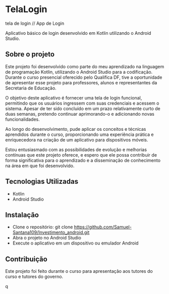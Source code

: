 # TelaLogin
tela de login
// App de Login
<p>Aplicativo básico de login desenvolvido em Kotlin utilizando o Android Studio.</p>

## Sobre o projeto
<p>Este projeto foi desenvolvido como parte do meu aprendizado na linguagem de programação Kotlin, utilizando o Android Studio para a codificação. Durante o curso presencial oferecido pelo Qualifica DF, tive a oportunidade de apresentar esse projeto para professores, alunos e representantes da Secretaria de Educação.</p>

<p>O objetivo deste aplicativo é fornecer uma tela de login funcional, permitindo que os usuários ingressem com suas credenciais e acessem o sistema. Apesar de ter sido concluído em um prazo relativamente curto de duas semanas, pretendo continuar aprimorando-o e adicionando novas funcionalidades.</p>

<p>Ao longo do desenvolvimento, pude aplicar os conceitos e técnicas aprendidos durante o curso, proporcionando uma experiência prática e enriquecedora na criação de um aplicativo para dispositivos móveis.</p>

<p>Estou entusiasmado com as possibilidades de evolução e melhorias contínuas que este projeto oferece, e espero que ele possa contribuir de forma significativa para o aprendizado e a disseminação de conhecimento na área em que foi desenvolvido.</p>

## Tecnologias Utilizadas
- Kotlin
- Android Studio

## Instalação
- Clone o repositório: git clone https://github.com/Samuel-Santana109/Investimento_android.git
- Abra o projeto no Android Studio
- Execute o aplicativo em um dispositivo ou emulador Android

## Contribuição
<p>Este projeto foi feito durante o curso para apresentação aos tutores do curso e tutores do governo.</p>
q
